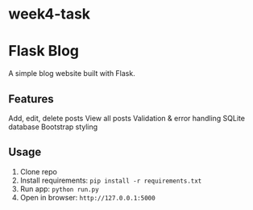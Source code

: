 # week4-task
# Flask Blog

A simple blog website built with Flask.

## Features
Add, edit, delete posts
View all posts
Validation & error handling
SQLite database
Bootstrap styling

## Usage
1. Clone repo
2. Install requirements: `pip install -r requirements.txt`
3. Run app: `python run.py`
4. Open in browser: `http://127.0.0.1:5000`